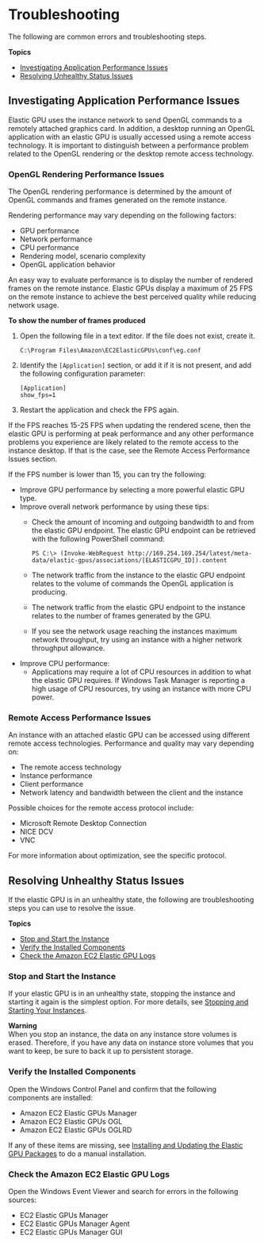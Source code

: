 # Troubleshooting<a name="elastic-gpus-troubleshooting"></a>

The following are common errors and troubleshooting steps\.

**Topics**
+ [Investigating Application Performance Issues](#elastic-gpus-troubleshooting_performance)
+ [Resolving Unhealthy Status Issues](#elastic-gpus-troubleshooting_unhealthy_status)

## Investigating Application Performance Issues<a name="elastic-gpus-troubleshooting_performance"></a>

Elastic GPU uses the instance network to send OpenGL commands to a remotely attached graphics card\. In addition, a desktop running an OpenGL application with an elastic GPU is usually accessed using a remote access technology\. It is important to distinguish between a performance problem related to the OpenGL rendering or the desktop remote access technology\.

### OpenGL Rendering Performance Issues<a name="elastic-gpus-opengl-performance"></a>

The OpenGL rendering performance is determined by the amount of OpenGL commands and frames generated on the remote instance\.

Rendering performance may vary depending on the following factors:
+ GPU performance
+ Network performance
+ CPU performance
+ Rendering model, scenario complexity
+ OpenGL application behavior

An easy way to evaluate performance is to display the number of rendered frames on the remote instance\. Elastic GPUs display a maximum of 25 FPS on the remote instance to achieve the best perceived quality while reducing network usage\.

**To show the number of frames produced**

1. Open the following file in a text editor\. If the file does not exist, create it\.

   ```
   C:\Program Files\Amazon\EC2ElasticGPUs\conf\eg.conf
   ```

1. Identify the `[Application]` section, or add it if it is not present, and add the following configuration parameter:

   ```
   [Application]
   show_fps=1
   ```

1. Restart the application and check the FPS again\.

If the FPS reaches 15\-25 FPS when updating the rendered scene, then the elastic GPU is performing at peak performance and any other performance problems you experience are likely related to the remote access to the instance desktop\. If that is the case, see the Remote Access Performance Issues section\.

If the FPS number is lower than 15, you can try the following:
+ Improve GPU performance by selecting a more powerful elastic GPU type\.
+ Improve overall network performance by using these tips:
  + Check the amount of incoming and outgoing bandwidth to and from the elastic GPU endpoint\. The elastic GPU endpoint can be retrieved with the following PowerShell command:

    ```
    PS C:\> (Invoke-WebRequest http://169.254.169.254/latest/meta-data/elastic-gpus/associations/[ELASTICGPU_ID]).content
    ```
  + The network traffic from the instance to the elastic GPU endpoint relates to the volume of commands the OpenGL application is producing\.
  + The network traffic from the elastic GPU endpoint to the instance relates to the number of frames generated by the GPU\.
  + If you see the network usage reaching the instances maximum network throughput, try using an instance with a higher network throughput allowance\.
+ Improve CPU performance:
  + Applications may require a lot of CPU resources in addition to what the elastic GPU requires\. If Windows Task Manager is reporting a high usage of CPU resources, try using an instance with more CPU power\.

### Remote Access Performance Issues<a name="elastic-gpus-remote-performance"></a>

An instance with an attached elastic GPU can be accessed using different remote access technologies\. Performance and quality may vary depending on:
+ The remote access technology
+ Instance performance
+ Client performance
+ Network latency and bandwidth between the client and the instance

Possible choices for the remote access protocol include:
+ Microsoft Remote Desktop Connection
+ NICE DCV
+ VNC

For more information about optimization, see the specific protocol\.

## Resolving Unhealthy Status Issues<a name="elastic-gpus-troubleshooting_unhealthy_status"></a>

If the elastic GPU is in an unhealthy state, the following are troubleshooting steps you can use to resolve the issue\.

**Topics**
+ [Stop and Start the Instance](#elastic-gpus-start-and-stop)
+ [Verify the Installed Components](#elastic-gpus-verify)
+ [Check the Amazon EC2 Elastic GPU Logs](#elastic-gpus-check-logs)

### Stop and Start the Instance<a name="elastic-gpus-start-and-stop"></a>

If your elastic GPU is in an unhealthy state, stopping the instance and starting it again is the simplest option\. For more details, see [Stopping and Starting Your Instances](Stop_Start.md#starting-stopping-instances)\.

**Warning**  
When you stop an instance, the data on any instance store volumes is erased\. Therefore, if you have any data on instance store volumes that you want to keep, be sure to back it up to persistent storage\.

### Verify the Installed Components<a name="elastic-gpus-verify"></a>

Open the Windows Control Panel and confirm that the following components are installed:
+ Amazon EC2 Elastic GPUs Manager
+ Amazon EC2 Elastic GPUs OGL
+ Amazon EC2 Elastic GPUs OGLRD

If any of these items are missing, see [Installing and Updating the Elastic GPU Packages](working-with-elastic-gpus.md#elastic-gpus-install-libraries) to do a manual installation\.

### Check the Amazon EC2 Elastic GPU Logs<a name="elastic-gpus-check-logs"></a>

Open the Windows Event Viewer and search for errors in the following sources:
+ EC2 Elastic GPUs Manager
+ EC2 Elastic GPUs Manager Agent
+ EC2 Elastic GPUs Manager GUI